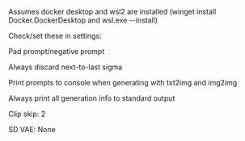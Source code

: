 Assumes docker desktop and wsl2 are installed (winget install Docker.DockerDesktop and wsl.exe --install)

Check/set these in settings:


Pad prompt/negative prompt

Always discard next-to-last sigma

Print prompts to console when generating with txt2img and img2img

Always print all generation info to standard output

Clip skip: 2

SD VAE: None

